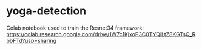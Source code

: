 # yoga-detection

Colab notebook used to train the Resnet34 framework: https://colab.research.google.com/drive/1W7c1KjxoP3C0TYQiLtZ8KGTsQ_RbbFTd?usp=sharing
